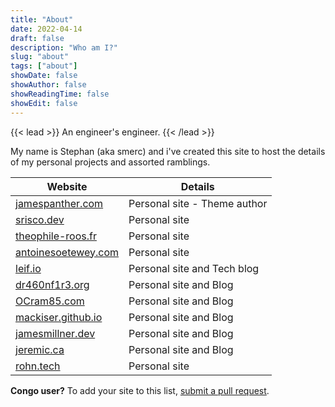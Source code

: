 ```yaml
---
title: "About"
date: 2022-04-14
draft: false
description: "Who am I?"
slug: "about"
tags: ["about"]
showDate: false
showAuthor: false
showReadingTime: false
showEdit: false
---
```


{{< lead >}}
An engineer's engineer.
{{< /lead >}}

My name is Stephan (aka smerc) and i've created this site to host the details of my personal projects and assorted ramblings.

| Website                                             | Details                      |
| --------------------------------------------------- | ---------------------------- |
| [jamespanther.com](https://jamespanther.com)        | Personal site - Theme author |
| [srisco.dev](https://srisco.dev)                    | Personal site                |
| [theophile-roos.fr](https://theophile-roos.fr)      | Personal site                |
| [antoinesoetewey.com](https://antoinesoetewey.com/) | Personal site                |
| [leif.io](https://leif.io/)                         | Personal site and Tech blog  |
| [dr460nf1r3.org](https://dr460nf1r3.org/)           | Personal site and Blog       |
| [OCram85.com](https://ocram85.com)                  | Personal site and Blog       |
| [mackiser.github.io](https://mackiser.github.io)    | Personal site and Blog       |
| [jamesmillner.dev](https://jamesmillner.dev)        | Personal site and Blog       |
| [jeremic.ca](https://jeremic.ca)                    | Personal site and Blog       |
| [rohn.tech](https://rohn.tech)                      | Personal site                |

**Congo user?** To add your site to this list, [submit a pull request](https://github.com/jpanther/congo/blob/dev/exampleSite/content/users.md).
